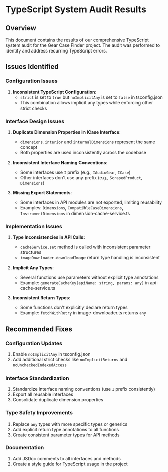 # TypeScript System Audit Results

## Overview
This document contains the results of our comprehensive TypeScript system audit for the Gear Case Finder project. The audit was performed to identify and address recurring TypeScript errors.

## Issues Identified

### Configuration Issues
1. **Inconsistent TypeScript Configuration**:
   - `strict` is set to `true` but `noImplicitAny` is set to `false` in tsconfig.json
   - This combination allows implicit any types while enforcing other strict checks

### Interface Design Issues
1. **Duplicate Dimension Properties in ICase Interface**:
   - `dimensions.interior` and `internalDimensions` represent the same concept
   - Both properties are used inconsistently across the codebase

2. **Inconsistent Interface Naming Conventions**:
   - Some interfaces use `I` prefix (e.g., `IAudioGear`, `ICase`)
   - Other interfaces don't use any prefix (e.g., `ScrapedProduct`, `Dimensions`)

3. **Missing Export Statements**:
   - Some interfaces in API modules are not exported, limiting reusability
   - Examples: `Dimensions`, `CompatibleCaseDimensions`, `InstrumentDimensions` in dimension-cache-service.ts

### Implementation Issues
1. **Type Inconsistencies in API Calls**:
   - `cacheService.set` method is called with inconsistent parameter structures
   - `imageDownloader.downloadImage` return type handling is inconsistent

2. **Implicit Any Types**:
   - Several functions use parameters without explicit type annotations
   - Example: `generateCacheKey(apiName: string, params: any)` in api-cache-service.ts

3. **Inconsistent Return Types**:
   - Some functions don't explicitly declare return types
   - Example: `fetchWithRetry` in image-downloader.ts returns `any`

## Recommended Fixes

### Configuration Updates
1. Enable `noImplicitAny` in tsconfig.json
2. Add additional strict checks like `noImplicitReturns` and `noUncheckedIndexedAccess`

### Interface Standardization
1. Standardize interface naming conventions (use `I` prefix consistently)
2. Export all reusable interfaces
3. Consolidate duplicate dimension properties

### Type Safety Improvements
1. Replace `any` types with more specific types or generics
2. Add explicit return type annotations to all functions
3. Create consistent parameter types for API methods

### Documentation
1. Add JSDoc comments to all interfaces and methods
2. Create a style guide for TypeScript usage in the project
